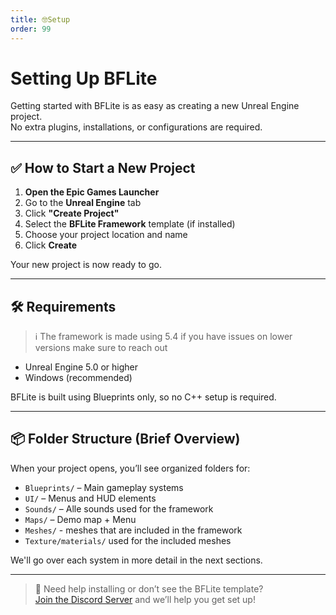 ```yaml
---
title: 🤓Setup
order: 99
---
```


# Setting Up BFLite

Getting started with BFLite is as easy as creating a new Unreal Engine project.  
No extra plugins, installations, or configurations are required.

---

## ✅ How to Start a New Project

1. **Open the Epic Games Launcher**
2. Go to the **Unreal Engine** tab
3. Click **"Create Project"**
4. Select the **BFLite Framework** template (if installed)
5. Choose your project location and name
6. Click **Create**

Your new project is now ready to go.

---

## 🛠️ Requirements

> ℹ️ The framework is made using 5.4 if you have issues on lower versions make sure to reach out
- Unreal Engine 5.0 or higher  
- Windows (recommended)

BFLite is built using Blueprints only, so no C++ setup is required.

---

## 📦 Folder Structure (Brief Overview)

When your project opens, you’ll see organized folders for:

- `Blueprints/` – Main gameplay systems
- `UI/` – Menus and HUD elements
- `Sounds/` – Alle sounds used for the framework
- `Maps/` – Demo map + Menu 
- `Meshes/` - meshes that are included in the framework
- `Texture/materials/` used for the included meshes

We'll go over each system in more detail in the next sections.

---

> 💬 Need help installing or don’t see the BFLite template?  
[Join the Discord Server](https://discord.gg/K6VmuhcnQM) and we’ll help you get set up!
